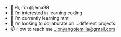 - 👋 Hi, I’m @jema98
- 👀 I’m interested in learning coding
- 🌱 I’m currently learning html 
- 💞️ I’m looking to collaborate on ...different projects
- 📫 How to reach me ...onyangojemilla@gmail.com
